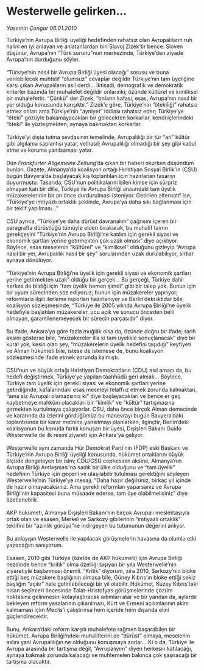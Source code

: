 # Westerwelle gelirken...

*Yasemin Çongar 06.01.2010*

<div class="taraf_structure_2col_1zq">
<div class="margen_n">



 <p>Türkiye’nin Avrupa Birliği üyeliği hedefinden rahatsız olan Avrupalıların ruh halini en iyi anlayan ve anlatanlardan biri Slavoj Zizek’tir bence. Sloven düşünür, Avrupa’nın “Türk sorunu”nun merkezinde, Türkiye’den ziyade Avrupa’nın durduğunu söyler. <br/><br/>“Türkiye’nin nasıl bir Avrupa Birliği üyesi olacağı” sorusu ve buna verilebilecek muhtelif “olumsuz” cevaplar değildir Türkiye’nin tam üyeliğine karşı çıkan Avrupalıların asıl derdi... İktisadi, demografik ve demokratik kriterler bazında bir muhalefet değildir onlarınki; özünde kültürel ve kimliksel bir muhalefettir. “Çünkü” der Zizek, “onların kafası, esas, Avrupa’nın nasıl bir yer olduğu konusunda karışıktır.” Zizek’e göre, Türkiye’nin “ötekiliği” rahatsız etmez onları ama Türkiye’nin “ayniyet” iddiası rahatsız eder; Türkiye’ye “öteki” gözüyle bakamayacakları bir gelecekten korkarlar, kendi içlerindeki “öteki” ile yüzleşmekten, aynaya bakmaktan korkarlar. <br/><br/>Türkiye’yi dışta tutma sevdasının temelinde, Avrupalılığı bir tür “ari” kültür gibi algılama saplantısı yatar, velhasıl; Avrupalılığı olmadığı bir şey gibi kabul etme ve koruma yanılsaması yatar. <br/><br/>Dün <i>Frankfurter Allgemeine Zeitung</i>’da çıkan bir haberi okurken düşündüm bunları. Gazete, Almanya’da koalisyon ortağı Hıristiyan Sosyal Birlik’in (CSU) bugün Bavyera’da başlayacak kış toplantıları için hazırlanan tasarıyı duyurmuştu. Tasarıda, CSU‘nun politikalarını bilen kimse için sürpriz olmayan katı bir dille, Türkiye ile Avrupa Birliği arasındaki tam üyelik müzakerelerinin bir an önce durdurulması isteniyor. Getirilen alternatif ise, “Türkiye’ye imtiyazlı ortaklık şeklinde, Avrupa’ya daha sıkı bağlanması için bir teklif yapılması...” <br/><br/>CSU ayrıca, “Türkiye’ye daha dürüst davranalım” çağrısını içeren bir paragrafta dürüstlüğü tümüyle elden bırakarak, bu muhalif tavrın gerekçesini “Türkiye’nin Avrupa Birliği’ne katılım için gerekli siyasi ve ekonomik şartları yerine getirmekten çok uzak olması” diye açıklıyor. Böylece, esas meselenin “kültürel” ve “kimliksel” olduğunu gizleyip “Avrupa nasıl bir yer, Avrupalılık nasıl bir şey” sorularından uzak durulabiliyor, sırtlar aynaya dönülüyor. <br/><br/>“Türkiye’nin Avrupa Birliği’ne üyelik için gerekli siyasi ve ekonomik şartları yerine getirmekten uzak” olduğu bir gerçek... Bu gerçeği, Türkiye dahil herkes de bildiği için “tam üyelik hemen şimdi” gibi bir talep yok. Bunun için bir uyum sürecinden söz ediyoruz; bunun için müzakereler yapılıyor; reformlarla ilgili ilerleme raporları hazırlanıyor ve Berlin’deki iktidar bile, koalisyon sözleşmesinde, “Türkiye ile 2005 yılında Avrupa Birliği’ne üyelik hedefiyle başlatılan müzakereler, ucu açık ve sonucu önceden belli olmayan, garantilenemeyecek bir sürecin parçasıdır” diyor. <br/><br/>Bu ifade, Ankara’ya göre fazla muğlâk olsa da, özünde doğru bir ifade; tarih aksini gösterse bile, “müzakereler illa ki tam üyelikle sonuçlanacak” diye bir kural yok; kesin olan şey, “müzakerelerin üyelik hedefini taşıdığı” keyfiyeti ve Alman hükümeti bile, istese de istemese de, bunu koalisyon sözleşmesinde ifade etmek zorunda kalmıştı. <br/><br/>CSU’nun ve büyük ortağı Hıristiyan Demokratların (CDU) asıl amacı da, bu hedefi değiştirmek, Türkiye’ye yapılan taahhüdü geri almak... Böylece, Türkiye tam üyelik için gerekli siyasi ve ekonomik şartları yerine getirdiğinde, kafalarındaki esas meseleyi telaffuz etmek zorunda kalmaktan, “ama siz Avrupalı olamazsınız ki” diye başlayacakları ve bence er geç kaybetmeye mahkûm olacakları bir “kimlik” ve “kültür” tartışmasına girmekten kurtulmaya çalışıyorlar. CSU, daha önce birçok Alman demecinde ve kararında da izlerini gördüğümüz bu manevrayı bugün Bavyera’daki toplantısında bir karar metnine yansıtmayı planlarken, ilginçtir, Berlin’deki koalisyonun bu konuda farklı konuşan bir üyesi, Dışişleri Bakanı Guido Westerwelle de ilk resmî ziyareti için Ankara’ya geliyor. <br/><br/>Westerwelle aynı zamanda Hür Demokrat Parti’nin (FDP) eski Başkanı ve Türkiye’nin Avrupa Birliği üyeliği konusunda, hükümet ortaklarını büyük ölçüde dengeleyen bir isim; CDU/CSU cephesinin aksine, Almanya’nın Avrupa Birliği Antlaşması’na sadık bir ülke olduğunu ve “tam üyelik” hedefinin Türkiye için geçerli ve ulaşılabilir tutulması gerektiğini söyleyen Westerwelle’nin Türkiye’ye mesajı, “Daha hazır değilsiniz, birkaç yıl içinde de hazır olmayacaksınız. Ama gerekli reformları yaparsanız ve Avrupa Birliği’nin kapasitesi buna müsaade ederse, tam üye olabilmelisiniz” diye özetlenebilir. <br/><br/>AKP hükümeti, Almanya Dışişleri Bakanı’nın birçok Avrupalı meslektaşıyla ortak olan ve esasen, Merkel ve Sarkozy gibilerinin “imtiyazlı ortaklık” teklifini bir “azınlık görüşü”ne indirgeyen bu tutumunun değerini anlıyor. <br/><br/>Bu anlayışın Westerwelle ile yapılacak görüşmelerin havasına da olumlu etki yapacağını sanıyorum. <br/><br/>Esasen, 2010 gibi Türkiye (özelde de AKP hükümeti) için Avrupa Birliği nezdinde bence “kritik” olma özelliği taşıyan bir yıla Westerwelle’nin ziyaretiyle başlanması önemli. “Kritik” diyorum, zira 2010, Sarkozy’nin bloke ettiği beş müzakere başlığının olmasa bile, Güney Kıbrıs’ın bloke ettiği sekiz başlığın “açılır” hale getirilebileceği bir yıl olabilir. Hükümet, Kuzey Kıbrıs’taki nisan seçimleri öncesinde Talat-Hristofyas görüşmelerinde çözüm noktasına gelinmesini kolaylaştıracak adımları atar ve bir yandan da, aylardır bekleyen reform yasalarının çıkarılması, Kürt ve Ermeni açılımlarının akim kalmaması içim Meclis’i çalıştırırsa hem içeride hem dışarıda elini güçlendirecektir. <br/><br/>Bunu, Ankara’daki reform karşıtı muhalefete rağmen başarabilen bir hükümet, Avrupa Birliği’ndeki muhaliflerini de “dürüst” olmaya, meselenin aslını yani Avrupalılığın ne olduğunu konuşmaya zorlar... Ki o da, Türkiye ile Avrupa arasında bir tartışma değil, “Avrupalıyım” diyen herkesin katılacağı, aynaya bakmak zorunda kalacağı ve muhtemelen bakınca çok şaşıracağı bir tartışma olacaktır.</p>
<br/>
<br/>
<br/>



<br/>


<div id="taraf_not">
</div>

</div>


</div>
